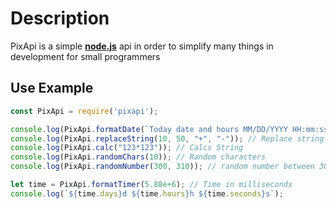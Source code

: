 # Description

PixApi is a simple **[node.js](https://www.npmjs.com/)** api in order to simplify many things in development for small programmers

## Use Example

```javascript
const PixApi = require('pixapi');

console.log(PixApi.formatDate(`Today date and hours MM/DD/YYYY HH:mm:ss`, Date.now())); // Date format command
console.log(PixApi.replaceString(10, 50, "+", "-")); // Replace string
console.log(PixApi.calc("123*123")); // Calcs String
console.log(PixApi.randomChars(10)); // Random characters
console.log(PixApi.randomNumber(300, 310)); // random number between 300 and 310

let time = PixApi.formatTimer(5.88e+6); // Time in milliseconds
console.log(`${time.days}d ${time.hours}h ${time.seconds}s`);
```